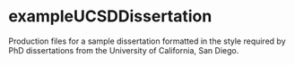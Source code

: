 # exampleUCSDDissertation

Production files for a sample dissertation formatted in the style required by PhD dissertations 
from the University of California, San Diego.
